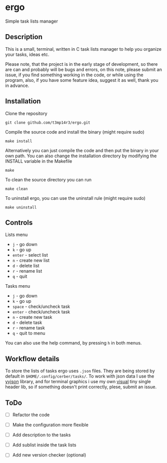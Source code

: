 # ergo
Simple task lists manager

## Description
This is a small, terminal, written in C task lists manager to help you organize your tasks, ideas etc.

Please note, that the project is in the early stage of development, so there are can and probably will be bugs and errors, on this note, please submit an issue, if you find something working in the code, or while using the program, also, if you have some feature idea, suggest it as well, thank you in advance.


## Installation
Clone the repository
```
git clone github.com/t3mp14r3/ergo.git
```

Compile the source code and install the binary (might require sudo)
```
make install
```

Alternatively you can just compile the code and then put the binary in your own path. You can also change the installation directory by modifying the INSTALL variable in the Makefile
```
make
```

To clean the source directory you can run
```
make clean
```

To uninstall ergo, you can use the uninstall rule (might require sudo)
```
make uninstall
```

## Controls
Lists menu
+ `j`     - go down
+ `k`     - go up
+ `enter` - select list
+ `n`     - create new list
+ `d`     - delete list
+ `r`     - rename list
+ `q`     - quit

Tasks menu
+ `j`     - go down
+ `k`     - go up
+ `space` - check/uncheck task
+ `enter` - check/uncheck task
+ `n`     - create new task
+ `d`     - delete task
+ `r`     - rename task
+ `q`     - quit to menu

You can also use the help command, by pressing `h` in both menus.


## Workflow details
To store the lists of tasks ergo uses `.json` files. They are being stored by default in `$HOME/.config/cerber/tasks/`. To work with json data I use the [yyjson](https://github.com/ibireme/yyjson) library, and for terminal graphics i use my own [visual](https://github.com/t3mp14r3/visual) tiny single header lib, so if something doesn't print correctly, plese, submit an issue.


## ToDo
- [ ] Refactor the code
- [ ] Make the configuration more flexible
- [ ] Add description to the tasks
- [ ] Add sublist inside the task lists
- [ ] Add new version checker (optional)

